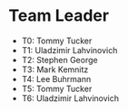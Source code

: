 # Team Leader

* T0: Tommy Tucker
* T1: Uladzimir Lahvinovich
* T2: Stephen George
* T3: Mark Kemnitz
* T4: Lee Buhrmann
* T5: Tommy Tucker
* T6: Uladzimir Lahvinovich
